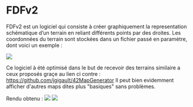 # FDFv2
FDFv2 est un logiciel qui consiste à créer graphiquement la representation schématique d’un terrain en reliant différents points par des droites. Les coordonnées du terrain sont stockées dans un fichier passé en paramètre, dont voici un exemple :

<img src="http://i.imgur.com/wZQjNSb.png" align="center"/>

Ce logiciel à été optimisé dans le but de recevoir des terrains similaire a ceux proposés graçe au lien ci contre :
https://github.com/jgigault/42MapGenerator
Il peut bien evidemment afficher d'autres maps dites plus "basiques" sans problèmes.

Rendu obtenu :
<img src="http://i.imgur.com/8IFbSSG.jpg" />
<img src="http://i.imgur.com/UhGn7dK.jpg" />
